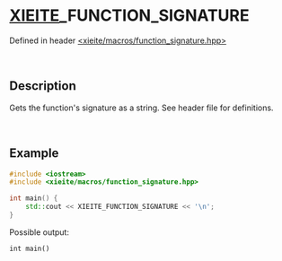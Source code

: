 # [XIEITE](../../macros.md)\_FUNCTION\_SIGNATURE
Defined in header [<xieite/macros/function_signature.hpp>](../../include/xieite/macros/function_signature.hpp)

&nbsp;

## Description
Gets the function's signature as a string. See header file for definitions.

&nbsp;

## Example
```cpp
#include <iostream>
#include <xieite/macros/function_signature.hpp>

int main() {
    std::cout << XIEITE_FUNCTION_SIGNATURE << '\n';
}
```
Possible output:
```
int main()
```
